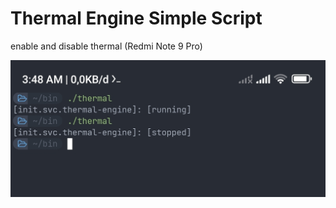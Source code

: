 # Thermal Engine Simple Script
enable and disable thermal (Redmi Note 9 Pro)

![image](./Screenshot_2023-11-11-03-48-30-557-edit_com.termux.jpg)
